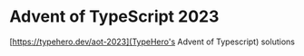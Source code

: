 # Advent of TypeScript 2023
[https://typehero.dev/aot-2023](TypeHero's Advent of Typescript) solutions 
